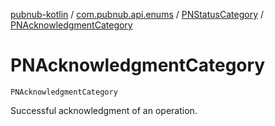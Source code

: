 [pubnub-kotlin](../../index.md) / [com.pubnub.api.enums](../index.md) / [PNStatusCategory](index.md) / [PNAcknowledgmentCategory](./-p-n-acknowledgment-category.md)

# PNAcknowledgmentCategory

`PNAcknowledgmentCategory`

Successful acknowledgment of an operation.

